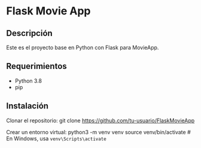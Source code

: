 # Flask Movie App

## Descripción

Este es el proyecto base en Python con Flask para MovieApp.

## Requerimientos

- Python 3.8
- pip

## Instalación

Clonar el repositorio:
   git clone https://github.com/tu-usuario/FlaskMovieApp

Crear un entorno virtual:
python3 -m venv venv
source venv/bin/activate  # En Windows, usa `venv\Scripts\activate`
